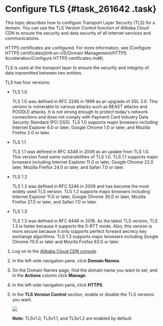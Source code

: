 # Configure TLS {#task_261642 .task}

This topic describes how to configure Transport Layer Security \(TLS\) for a domain. You can use the TLS Version Control function of Alibaba Cloud CDN to ensure the security and data security of all Internet services and communications.

HTTPS certificates are configured. For more information, see [Configure HTTPS certificates](intl.en-US/Domain Management/HTTPS Acceleration/Configure HTTPS certificates.md#).

TLS is used at the transport layer to ensure the security and integrity of data transmitted between two entities.

TLS has four versions:

-   TLS 1.0

    TLS 1.0 was defined in RFC 2246 in 1999 as an upgrade of SSL 3.0. This version is vulnerable to various attacks such as BEAST attacks and POODLE attacks. It is not strong enough to protect today's network connections and does not comply with Payment Card Industry Data Security Standard \(PCI DSS\). TLS 1.0 supports major browsers including Internet Explorer 6.0 or later, Google Chrome 1.0 or later, and Mozilla Firefox 2.0 or later.

-   TLS 1.1

    TLS 1.1 was defined in RFC 4346 in 2006 as an update from TLS 1.0. This version fixed some vulnerabilities of TLS 1.0. TLS 1.1 supports major browsers including Internet Explorer 11.0 or later, Google Chrome 22.0 later, Mozilla Firefox 24.0 or later, and Safari 7.0 or later.

-   TLS 1.2

    TLS 1.2 was defined in RFC 5246 in 2008 and has become the most widely used TLS version. TLS 1.2 supports major browsers including Internet Explorer 11.0 or later, Google Chrome 30.0 or later, Mozilla Firefox 27.0 or later, and Safari 7.0 or later.

-   TLS 1.3

    TLS 1.3 was defined in RFC 8446 in 2018. As the latest TLS version, TLS 1.3 is faster because it supports the 0-RTT mode. Also, this version is more secure because it only supports perfect forward secrecy key exchange algorithms. TLS 1.3 supports major browsers including Google Chrome 70.0 or later and Mozilla Firefox 63.0 or later.


1.  Log on to the [Alibaba Cloud CDN console](https://cdn.console.aliyun.com/overview).
2.  In the left-side navigation pane, click **Domain Names**.
3.  On the Domain Names page, find the domain name you want to set, and in the **Actions** column click **Manage**.
4.  In the left-side navigation pane, click **HTTPS**.
5.  In the **TLS Version Control** section, enable or disable the TLS versions you want. 

    ![](http://static-aliyun-doc.oss-cn-hangzhou.aliyuncs.com/assets/img/41679/156505457947114_en-US.png)

    **Note:** TLSv1.0, TLSv1.1, and TLSv1.2 are enabled by default.



